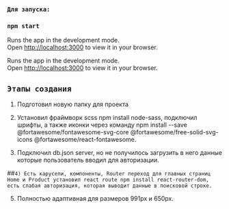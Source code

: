 ### `Для запуска:`
### `npm start`

Runs the app in the development mode.\
Open [http://localhost:3000](http://localhost:3000) to view it in your browser.


Runs the app in the development mode.\
Open [http://localhost:3000](http://localhost:3000) to view it in your browser.

## `Этапы создания`
1) Подготовил новую папку для проекта
2) Установил  фраймворк scss npm install node-sass,
подключил шрифты, 
а также иконки через команду npm install --save @fortawesome/fontawesome-svg-core @fortawesome/free-solid-svg-icons @fortawesome/react-fontawesome.

3) Подключил db.json server, но не получилось загрузить в него данные которые пользователь вводил для авторизации.

##`4) Есть карусели, компоненты, Router переход для главных страниц Home и Product установил react route npm install react-router-dom, есть слабая авторизация, которая выводит данные в поисковой строке.`

5) Полностью адаптивная для размеров 991px и 650px.

